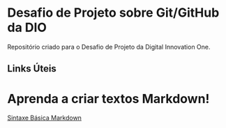 # Desafio de Projeto sobre Git/GitHub da DIO
Repositório criado para o Desafio de Projeto da Digital Innovation One.

## Links Úteis
# Aprenda a criar textos Markdown!
[Sintaxe Básica Markdown](https://www.markdownguide.org/basic-syntax/)
